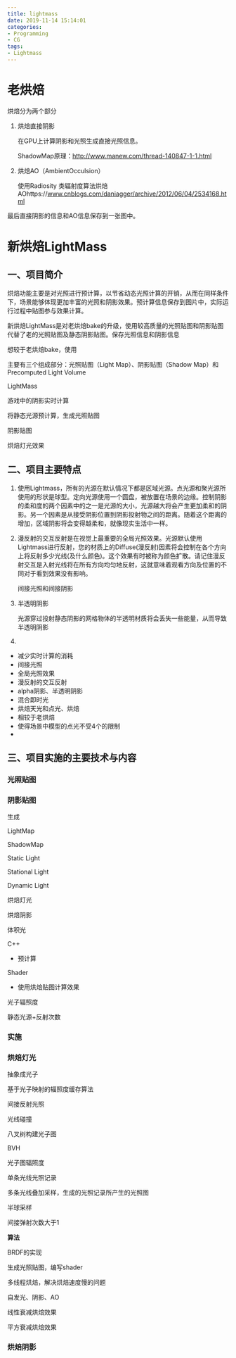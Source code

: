 ```yaml
---
title: lightmass
date: 2019-11-14 15:14:01
categories:
- Programming
- CG
tags:
- Lightmass
---
```




# 老烘焙

烘焙分为两个部分

1. 烘焙直接阴影

   在GPU上计算阴影和光照生成直接光照信息。

   ShadowMap原理：http://www.manew.com/thread-140847-1-1.html

2. 烘焙AO（AmbientOcculsion）

   使用Radiosity 类辐射度算法烘焙AOhttps://www.cnblogs.com/daniagger/archive/2012/06/04/2534168.html

最后直接阴影的信息和AO信息保存到一张图中。



# 新烘焙LightMass

## 一、项目简介

烘焙功能主要是对光照进行预计算，以节省动态光照计算的开销，从而在同样条件下，场景能够体现更加丰富的光照和阴影效果。预计算信息保存到图片中，实际运行过程中贴图参与效果计算。

新烘焙LightMass是对老烘焙bake的升级，使用较高质量的光照贴图和阴影贴图代替了老的光照贴图及静态阴影贴图。保存光照信息和阴影信息



想较于老烘焙bake，使用

主要有三个组成部分：光照贴图（Light Map）、阴影贴图（Shadow Map）和Precomputed Light Volume



LightMass

游戏中的阴影实时计算

将静态光源预计算，生成光照贴图

阴影贴图

烘焙灯光效果

## 二、项目主要特点

1. 使用Lightmass，所有的光源在默认情况下都是区域光源。点光源和聚光源所使用的形状是球型。定向光源使用一个圆盘，被放置在场景的边缘。控制阴影的柔和度的两个因素中的之一是光源的大小，光源越大将会产生更加柔和的阴影。另一个因素是从接受阴影位置到阴影投射物之间的距离。随着这个距离的增加，区域阴影将会变得越柔和，就像现实生活中一样。

2. 漫反射的交互反射是在视觉上最重要的全局光照效果。光源默认使用Lightmass进行反射，您的材质上的Diffuse(漫反射)因素将会控制在各个方向上将反射多少光线(及什么颜色)。这个效果有时被称为颜色扩散。请记住漫反射交互是入射光线将在所有方向均匀地反射，这就意味着观看方向及位置的不同对于看到效果没有影响。

   间接光照和间接阴影

3. 半透明阴影

   光源穿过投射静态阴影的网格物体的半透明材质将会丢失一些能量，从而导致半透明阴影

4. 

- 减少实时计算的消耗
- 间接光照
- 全局光照效果
- 漫反射的交互反射
- alpha阴影、半透明阴影
- 混合即时光
- 烘焙天光和点光、烘焙
- 相较于老烘焙
- 使得场景中模型的点光不受4个的限制
- 

## 三、项目实施的主要技术与内容

### 光照贴图





### 阴影贴图



生成

LightMap

ShadowMap



Static Light

Stational Light

Dynamic Light



烘焙灯光

烘焙阴影



体积光



C++

- 预计算

Shader

- 使用烘焙贴图计算效果



光子辐照度

静态光源+反射次数

### 实施

### 烘焙灯光

抽象成光子



基于光子映射的辐照度缓存算法

间接反射光照

光线碰撞

八叉树构建光子图

BVH

光子图辐照度

单条光线光照记录

多条光线叠加采样，生成的光照记录所产生的光照图

半球采样



间接弹射次数大于1

**算法**

BRDF的实现



生成光照贴图，编写shader



多线程烘焙，解决烘焙速度慢的问题

自发光、阴影、AO



线性衰减烘焙效果

平方衰减烘焙效果

### 烘焙阴影

